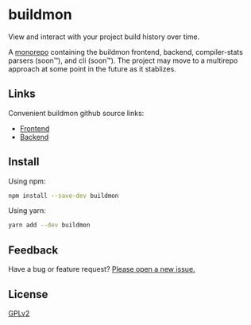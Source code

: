 # buildmon

View and interact with your project build history over time.

A [monorepo](https://danluu.com/monorepo/) containing the buildmon frontend,
backend, compiler-stats parsers (soon™), and cli (soon™). The project may move
to a multirepo approach at some point in the future as it stablizes.

## Links

Convenient buildmon github source links:

* [Frontend](https://github.com/vdrn/buildmon/src/frontend)
* [Backend](https://github.com/vdrn/buildmon/src/backend)

## Install

Using npm:

```bash
npm install --save-dev buildmon
```

Using yarn:

```bash
yarn add --dev buildmon
```

## Feedback

Have a bug or feature request? [Please open a new
issue.](https://github.com/vdrn/buildmon/issues/new)

## License

[GPLv2](https://github.com/vdrn/buildmon/blob/master/LICENSE)
